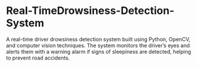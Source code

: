 # Real-TimeDrowsiness-Detection-System
A real-time driver drowsiness detection system built using Python, OpenCV, and computer vision techniques. The system monitors the driver’s eyes and alerts them with a warning alarm if signs of sleepiness are detected, helping to prevent road accidents.
